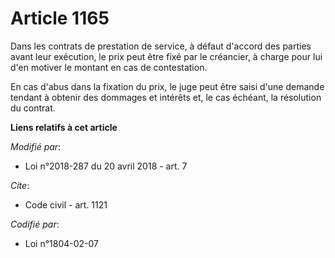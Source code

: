 # Article 1165

Dans les contrats de prestation de service, à défaut d'accord des parties avant leur exécution, le prix peut être fixé par le
créancier, à charge pour lui d'en motiver le montant en cas de contestation.

En cas d'abus dans la fixation du prix, le juge peut être saisi d'une demande tendant à obtenir des dommages et intérêts et,
le cas échéant, la résolution du contrat.

**Liens relatifs à cet article**

_Modifié par_:

  - Loi n°2018-287 du 20 avril 2018 - art. 7

_Cite_:

  - Code civil - art. 1121

_Codifié par_:

  - Loi n°1804-02-07
